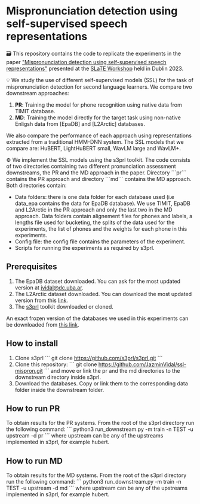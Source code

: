 # Mispronunciation detection using self-supervised speech representations

:card_file_box: This repository contains the code to replicate the experiments in the paper ["Mispronunciation detection using self-supervised speech representations"](https://arxiv.org/abs/2307.16324) presented at the [SLaTE Workshop](https://sites.google.com/view/slate2023) held in Dublin 2023.

:bulb: We study the use of different self-supervised models (SSL) for the task of mispronunciation detection for second language learners. We compare two downstream approaches: 

1. **PR**: Training the model for phone recognition using native data from TIMIT database.
2. **MD**: Training the model directly for the target task using non-native Enligsh data from [EpaDB] and [L2Arctic] databases. 

We also compare the performance of each approach using representations extracted from a traditional HMM-DNN system.  The SSL models that we compare are: HuBERT, LightHuBERT small, WavLM large and WavLM+.

:gear: We implement the SSL models using the s3prl toolkit. The code consists of two directories containing two different pronunciation assessment downstreams, the PR and the MD approach in the paper. Directory ´´´pr´´´ contains the PR approach and directory ´´´md´´´ contains the MD approach. Both directories contain: 

- Data folders: there is one data folder for each database used (i.e data_epa contains the data for EpaDB database). We use TIMIT, EpaDB and L2Arctic in the PR approach and only the last two in the MD approach. Data folders contain alignement files for phones and labels, a lengths file used for bucketing, the splits of the data used for the experiments, the list of phones and the weights for each phone in this experiments.
- Config file: the config file contains the parameters of the experiment. 
- Scripts for running the experiments as required by s3prl. 

## Prerequisites
1. The EpaDB dataset downloaded. You can ask for the most updated version at jvidal@dc.uba.ar.
2. The L2Arctic dataset downloaded. You can download the most updated version from this [link](https://psi.engr.tamu.edu/l2-arctic-corpus/). 
3. The [s3prl](https://github.com/s3prl/s3prl) toolkit downloaded or cloned.

An exact frozen version of the databases we used in this experiments can be downloaded from [this link](). 

## How to install 
1. Clone s3prl
´´´
git clone https://github.com/s3prl/s3prl.git
´´´
2. Clone this repository: 
 ´´´
 git clone https://github.com/JazminVidal/ssl-mispron.git
 ´´´
and move or link the pr and the md directories to the downstream directory inside s3prl.  
3. Download the databases. Copy or link them to the corresponding data folder inside the downstream folder. 

## How to run PR
To obtain results for the PR systems. From the root of the s3prl directory run the following command: 
 ´´´
python3 run_downstream.py -m train -n TEST -u upstream -d pr
 ´´´
 where upstream can be any of the upstreams implemented in s3prl, for example hubert. 

## How to run MD
To obtain results for the MD systems. From the root of the s3prl directory run the following command: 
 ´´´
python3 run_downstream.py -m train -n TEST -u upstream -d md
 ´´´
 where upstream can be any of the upstreams implemented in s3prl, for example hubert. 












